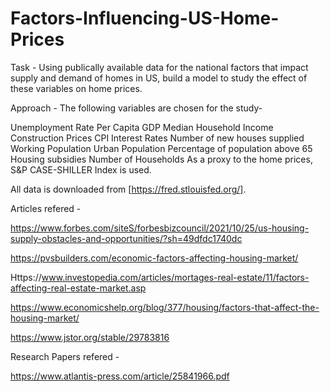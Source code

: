 # Factors-Influencing-US-Home-Prices
Task - Using publically available data for the national factors that impact supply and demand of homes in US, build a model to study the effect of these variables on home prices.

Approach - The following variables are chosen for the study-

Unemployment Rate
Per Capita GDP
Median Household Income
Construction Prices
CPI
Interest Rates
Number of new houses supplied
Working Population
Urban Population
Percentage of population above 65
Housing subsidies
Number of Households
As a proxy to the home prices, S&P CASE-SHILLER Index is used.

All data is downloaded from [https://fred.stlouisfed.org/].

Articles refered -

https://www.forbes.com/siteS/forbesbizcouncil/2021/10/25/us-housing-supply-obstacles-and-opportunities/?sh=49dfdc1740dc

https://pvsbuilders.com/economic-factors-affecting-housing-market/

Https://www.investopedia.com/articles/mortages-real-estate/11/factors-affecting-real-estate-market.asp

https://www.economicshelp.org/blog/377/housing/factors-that-affect-the-housing-market/

https://www.jstor.org/stable/29783816

Research Papers refered -

https://www.atlantis-press.com/article/25841966.pdf
